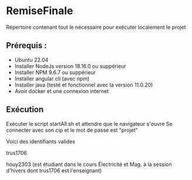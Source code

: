 # RemiseFinale
Répertoire contenant tout le nécessaire pour exécuter localement le projet

## Prérequis :
- Ubuntu 22.04
- Installer NodeJs version 18.16.0 ou suppérieur
- Installer NPM 9.6.7 ou suppérieur
- Installer angular cli (avec npm)
- Installer java (testé et fonctionnel avec la version 11.0.20)
- Avoir docker et une connexion internet

## Exécution

Exécuter le script startAll.sh et attendre que le navigateur s'ouvre
Se connecter avec son cip et le mot de passe est "projet"

Voici des identifiants valides

trus1706

houy2303 (est étudiant dans le cours Électricité et Mag. à la session d'hivers dont trus1706 est l'enseignant)

